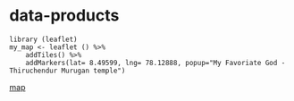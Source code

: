 # data-products

```
library (leaflet)
my_map <- leaflet () %>% 
    addTiles() %>%
    addMarkers(lat= 8.49599, lng= 78.12888, popup="My Favoriate God - Thiruchendur Murugan temple")
```

[map](https://rpubs.com/smkmohan/data_products_week_2_assignment)

    
